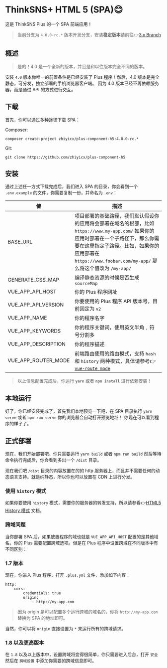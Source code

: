 # ThinkSNS+ HTML 5 (SPA)😊

这是 ThinkSNS Plus 的一个 SPA 前端应用！

> 当前分支为 `4.0.0-rc.*` 版本开发分支，安装**稳定版本**请前往👉[3.x Branch](https://github.com/zhiyicx/plus-component-h5/tree/3.x)

## 概述

> 是的！4.0 是一个全新的版本，并且是和以往版本完全不同的版本。

安装 `4.0` 版本你唯一的前置条件是已经安装了 Plus 程序！然后，4.0 版本是完全静态，可分发，独立部署的手机浏览器客户端。
因为 4.0 版本已经不再依赖服务器，而是通过 API 的方式进行交互。

## 下载

首先，你可以通过多种途径下载 SPA：

Composer:

```shell
composer create-project zhiyicx/plus-component-h5:4.0.0-rc.*
```

Git:

```shell
git clone https://github.com/zhiyicx/plus-component-h5
```

## 安装

通过上述任一方式下载完成后，我们进入 SPA 的目录，你会看到一个 `.env.example` 的文件，你需要复制一份，并命名为 `.env`：

| 健 | 描述 |
|-----|-----|
| BASE_URL | 项目部署的基础路径，我们默认假设你的应用将会部署在域名的根部，比如 `https://www.my-app.com/` 如果你的应用时部署在一个子路径下，那么你需要在这里指定子路径。比如，如果你的应用部署在 `https://www.foobar.com/my-app/` 那么将这个值改为 `/my-app/` |
| GENERATE_CSS_MAP | 编译静态资源的时候是否生成 `sourceMap` |
| VUE_APP_API_HOST | 你的 Plus 程序网址 |
| VUE_APP_API_VERSION | 你要使用的 Plus 程序 API 版本号，目前固定为 `v2` |
| VUE_APP_NAME | 你的程序名字 |
| VUE_APP_KEYWORDS | 你的程序关键词，使用英文半角 `,` 符号分割多 |
| VUE_APP_DESCRIPTION | 你的程序描述 |
| VUE_APP_ROUTER_MODE | 前端路由使用的路由模式，支持 `hash` 和 `history` 两种模式，具体请参考👉 [`vue-route mode`](https://router.vuejs.org/zh-cn/api/options.html#mode) |

> 以上信息配置完成后，你运行 **`yarn`** 或者 **`npm install`** 进行依赖安装！

## 本地运行

好了，你已经安装完成了，首先我们本地预览一下吧，在 SPA 目录执行 `yarn serve` 或者 `npm run serve` 你的浏览器会自动打开预览地址！
你现在可以看到程序的样子了。

## 正式部署

现在，我们开始部署吧，你只需要运行 `yarn build` 或者 `npm run build` 然后等待命令执行完成后，你会看到多出一个 `/dist` 目录。

现在我们吧 `/dist` 目录的内容放置在的的 http 服务器上，而且并不需要任何的动态语言支持。就是纯静态，所以你也可以放置在 CDN 上进行分发。

### 使用 `history` 模式

如果你要使用 `history` 模式，需要你的服务器的转发支持，所以请参看👉[HTML5 History 模式](https://router.vuejs.org/zh-cn/essentials/history-mode.html) 文档。

### 跨域问题

当你部署 SPA 后，如果放置程序的域也就是 `VUE_APP_API_HOST` 配置的是其他域名，你的 Plus 需要配置跨域选项。但是在 Plus 程序中设置跨域在不同版本中有不同区别：

### 1.7 版本

现在，你进入 Plus 程序，打开 `.plus.yml` 文件，添加如下内容：

```
http:
    cors:
        credentials: true
        origin:
            - http://my-app.com
```

> 因为 origin 是可以配置多个运行跨域的域名的，你将 `http://my-app.com` 替换为 SPA 的地址即可。

当然，你可以将 `origin` 直接设置为 `*` 来运行所有的跨域请求。

### 1.8 以及更高版本

在 `1.8` 以及以上版本中，设置跨域将变得很简单，你只需要进入后台，打开 `安全` 然后在 `跨域设置` 中添加你需要的跨域信息即可。
